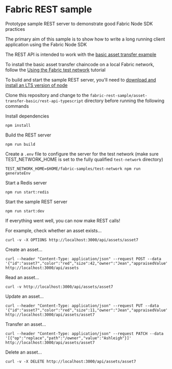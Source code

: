 # Fabric REST sample

Prototype sample REST server to demonstrate good Fabric Node SDK practices

The primary aim of this sample is to show how to write a long running client application using the Fabric Node SDK

The REST API is intended to work with the [basic asset transfer example](https://github.com/hyperledger/fabric-samples/tree/main/asset-transfer-basic)

To install the basic asset transfer chaincode on a local Fabric network, follow the [Using the Fabric test network](https://hyperledger-fabric.readthedocs.io/en/release-2.2/test_network.html) tutorial

To build and start the sample REST server, you'll need to [download and install an LTS version of node](https://nodejs.org/en/download/)

Clone this repository and change to the `fabric-rest-sample/asset-transfer-basic/rest-api-typescript` directory before running the following commands

Install dependencies

```shell
npm install
```

Build the REST server

```shell
npm run build
```

Create a `.env` file to configure the server for the test network (make sure TEST_NETWORK_HOME is set to the fully qualified `test-network` directory)

```shell
TEST_NETWORK_HOME=$HOME/fabric-samples/test-network npm run generateEnv
```

Start a Redis server

```shell
npm run start:redis
```

Start the sample REST server

```shell
npm run start:dev
```

If everything went well, you can now make REST calls!

For example, check whether an asset exists...

```shell
curl -v -X OPTIONS http://localhost:3000/api/assets/asset7
```

Create an asset...

```shell
curl --header "Content-Type: application/json" --request POST --data '{"id":"asset7","color":"red","size":42,"owner":"Jean","appraisedValue":101}' http://localhost:3000/api/assets
```

Read an asset...

```shell
curl -v http://localhost:3000/api/assets/asset7
```

Update an asset...

```shell
curl --header "Content-Type: application/json" --request PUT --data '{"id":"asset7","color":"red","size":11,"owner":"Jean","appraisedValue":101}' http://localhost:3000/api/assets/asset7
```

Transfer an asset...

```shell
curl --header "Content-Type: application/json" --request PATCH --data '[{"op":"replace","path":"/owner","value":"Ashleigh"}]' http://localhost:3000/api/assets/asset7
```

Delete an asset...

```shell
curl -v -X DELETE http://localhost:3000/api/assets/asset7
```
